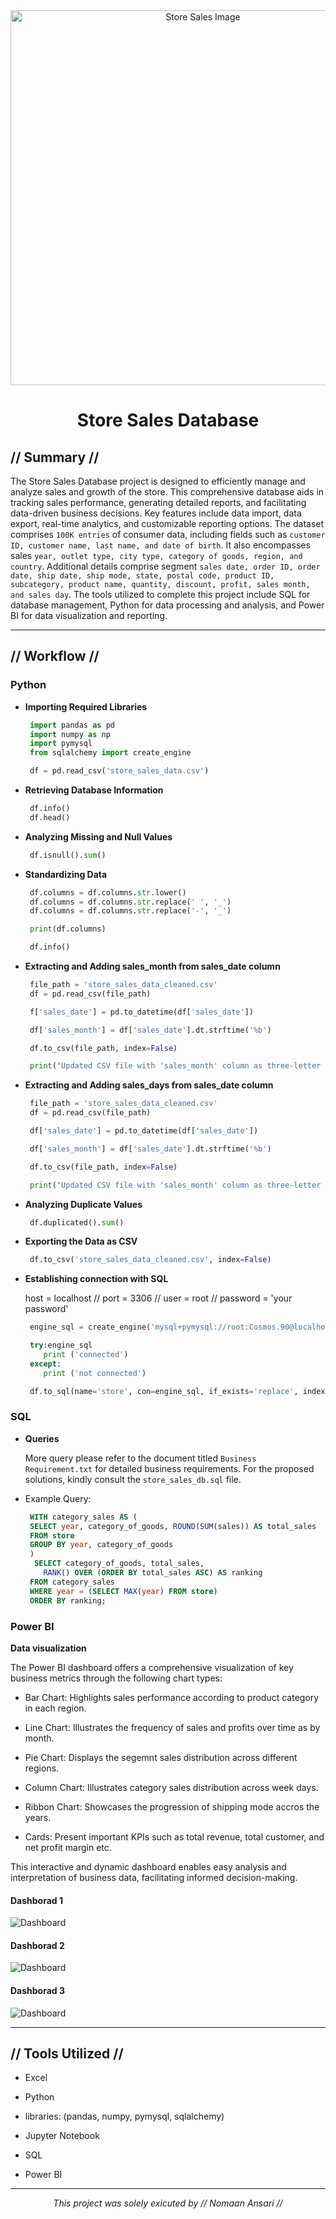 <div align="center">
<img src="images/banner.png" alt="Store Sales Image" width="600">
<h1> Store Sales Database </h1>
</div>

## // Summary //

The Store Sales Database project is designed to efficiently manage and analyze sales and growth of the store. This comprehensive database aids in tracking sales performance, generating detailed reports, and facilitating data-driven business decisions. Key features include data import, data export, real-time analytics, and customizable reporting options. The dataset comprises `100K entries` of consumer data, including fields such as `customer ID, customer name, last name, and date of birth`. It also encompasses sales `year, outlet type, city type, category of goods, region, and country`. Additional details comprise segment `sales date, order ID, order date, ship date, ship mode, state, postal code, product ID, subcategory, product name, quantity, discount, profit, sales month, and sales day`. The tools utilized to complete this project include SQL for database management, Python for data processing and analysis, and Power BI for data visualization and reporting.

---

## // Workflow //

### Python

- **Importing Required Libraries**

    ```python
     import pandas as pd
     import numpy as np
     import pymysql
     from sqlalchemy import create_engine
    
     df = pd.read_csv('store_sales_data.csv')
    ```

- **Retrieving Database Information**

    ```python
     df.info()
     df.head()
    ```

- **Analyzing Missing and Null Values**

    ```python
     df.isnull().sum()
    ```

- **Standardizing Data**

    ```python
     df.columns = df.columns.str.lower()
     df.columns = df.columns.str.replace(' ', '_')
     df.columns = df.columns.str.replace('-', '_')     
    
     print(df.columns)
    
     df.info()
    ```
- **Extracting and Adding sales_month from sales_date column**

    ```python
     file_path = 'store_sales_data_cleaned.csv'
     df = pd.read_csv(file_path)

     f['sales_date'] = pd.to_datetime(df['sales_date'])

     df['sales_month'] = df['sales_date'].dt.strftime('%b')

     df.to_csv(file_path, index=False)

     print("Updated CSV file with 'sales_month' column as three-letter abbreviation.")
    ```

- **Extracting and Adding sales_days from sales_date column**

    ```python
     file_path = 'store_sales_data_cleaned.csv'
     df = pd.read_csv(file_path)

     df['sales_date'] = pd.to_datetime(df['sales_date'])

     df['sales_month'] = df['sales_date'].dt.strftime('%b')

     df.to_csv(file_path, index=False)

     print("Updated CSV file with 'sales_month' column as three-letter abbreviation.")
    ```

- **Analyzing Duplicate Values**

    ```python
     df.duplicated().sum()
    ```

- **Exporting the Data as CSV**

    ```python
     df.to_csv('store_sales_data_cleaned.csv', index=False)
    ```

- **Establishing connection with SQL**

    host = localhost // port = 3306 // user = root // password = 'your password'
    
    ```python
     engine_sql = create_engine('mysql+pymysql://root:Cosmos.90@localhost:3306/store_sales_db')

     try:engine_sql
        print ('connected')
     except:
        print ('not connected')
    ```

    ```python
     df.to_sql(name='store', con=engine_sql, if_exists='replace', index=False)
    ```

### SQL

- **Queries**

    More query please refer to the document titled ``Business Requirement.txt`` for detailed business requirements. For the proposed solutions, kindly consult the ``store_sales_db.sql`` file.
 
 - Example Query:

    ```SQL
     WITH category_sales AS (
     SELECT year, category_of_goods, ROUND(SUM(sales)) AS total_sales
     FROM store
     GROUP BY year, category_of_goods
     )
      SELECT category_of_goods, total_sales,
        RANK() OVER (ORDER BY total_sales ASC) AS ranking
     FROM category_sales
     WHERE year = (SELECT MAX(year) FROM store)
     ORDER BY ranking;
    ```
### Power BI

**Data visualization**

The Power BI dashboard offers a comprehensive visualization of key business metrics through the following chart types:

- Bar Chart: Highlights sales performance according to product category in each region.

- Line Chart: Illustrates the frequency of sales and profits over time as by month.

- Pie Chart: Displays the segemnt sales distribution across different regions.

- Column Chart: Illustrates category sales distribution across week days.

- Ribbon Chart: Showcases the progression of shipping mode accros the years.

- Cards: Present important KPIs such as total revenue, total customer, and net profit margin etc.

This interactive and dynamic dashboard enables easy analysis and interpretation of business data, facilitating informed decision-making.


#### Dashborad 1

<img src="images/store_sales_visualization-1.png" alt="Dashboard" align="center">
    
#### Dashborad 2

<img src="images/store_sales_visualization-2.png" alt="Dashboard" align="center">

#### Dashborad 3 

<img src="images/store_sales_visualization-3.png" alt="Dashboard" align="center">
   
---

## // Tools Utilized //

- Excel

- Python

- libraries: (pandas, numpy, pymysql, sqlalchemy)

- Jupyter Notebook

- SQL

- Power BI


---

<p align="center">
  <i>This project was solely exicuted by // Nomaan Ansari //</i>
</p>